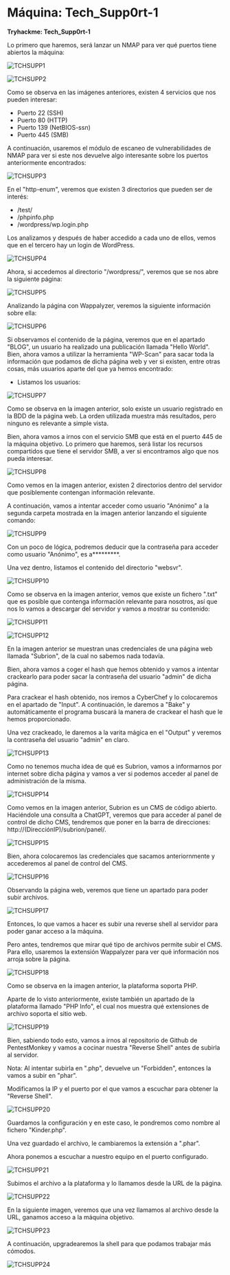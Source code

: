 # Máquina: Tech_Supp0rt-1

**Tryhackme: Tech_Supp0rt-1**

Lo primero que haremos, será lanzar un NMAP para ver qué puertos tiene abiertos la máquina:

![TCHSUPP1](https://github.com/AntonioPC94/Tech_Supp0rt-1/blob/1d634cc0db32dfb86052946b2c31ae495d962246/img/TCHSUPP1.png)

![TCHSUPP2](https://github.com/AntonioPC94/Tech_Supp0rt-1/blob/1d634cc0db32dfb86052946b2c31ae495d962246/img/TCHSUPP2.png)

Como se observa en las imágenes anteriores, existen 4 servicios que nos pueden interesar:

- Puerto 22 (SSH)
- Puerto 80 (HTTP)
- Puerto 139 (NetBIOS-ssn)
- Puerto 445 (SMB)

A continuación, usaremos el módulo de escaneo de vulnerabilidades de NMAP para ver si este nos devuelve algo interesante sobre los puertos anteriormente encontrados:

![TCHSUPP3](https://github.com/AntonioPC94/Tech_Supp0rt-1/blob/1d634cc0db32dfb86052946b2c31ae495d962246/img/TCHSUPP3.png)

En el "http-enum", veremos que existen 3 directorios que pueden ser de interés:

- /test/
- /phpinfo.php
- /wordpress/wp.login.php

Los analizamos y después de haber accedido a cada uno de ellos, vemos que en el tercero hay un login de WordPress.

![TCHSUPP4](https://github.com/AntonioPC94/Tech_Supp0rt-1/blob/1d634cc0db32dfb86052946b2c31ae495d962246/img/TCHSUPP4.png)

Ahora, si accedemos al directorio "/wordpress/", veremos que se nos abre la siguiente página:

![TCHSUPP5](https://github.com/AntonioPC94/Tech_Supp0rt-1/blob/1d634cc0db32dfb86052946b2c31ae495d962246/img/TCHSUPP5.png)

Analizando la página con Wappalyzer, veremos la siguiente información sobre ella:

![TCHSUPP6](https://github.com/AntonioPC94/Tech_Supp0rt-1/blob/1d634cc0db32dfb86052946b2c31ae495d962246/img/TCHSUPP6.png)

Si observamos el contenido de la página, veremos que en el apartado "BLOG", un usuario ha realizado una publicación llamada "Hello World". Bien, ahora vamos a utilizar la herramienta "WP-Scan" para sacar toda la información que podamos de dicha página web y ver si existen, entre otras cosas, más usuarios aparte del que ya hemos encontrado:

- Listamos los usuarios:

![TCHSUPP7](https://github.com/AntonioPC94/Tech_Supp0rt-1/blob/1d634cc0db32dfb86052946b2c31ae495d962246/img/TCHSUPP7.png)

Como se observa en la imagen anterior, solo existe un usuario registrado en la BDD de la página web. La orden utilizada muestra más resultados, pero ninguno es relevante a simple vista.

Bien, ahora vamos a irnos con el servicio SMB que está en el puerto 445 de la máquina objetivo. Lo primero que haremos, será listar los recursos compartidos que tiene el servidor SMB, a ver si encontramos algo que nos pueda interesar.

![TCHSUPP8](https://github.com/AntonioPC94/Tech_Supp0rt-1/blob/55e9009fd6049e4bab18a289504ca8550cb14897/img/TCHSUPP8.png)

Como vemos en la imagen anterior, existen 2 directorios dentro del servidor que posiblemente contengan información relevante.

A continuación, vamos a intentar acceder como usuario "Anónimo" a la segunda carpeta mostrada en la imagen anterior lanzando el siguiente comando:

![TCHSUPP9](https://github.com/AntonioPC94/Tech_Supp0rt-1/blob/55e9009fd6049e4bab18a289504ca8550cb14897/img/TCHSUPP9.png)

Con un poco de lógica, podremos deducir que la contraseña para acceder como usuario "Anónimo", es a*********.

Una vez dentro, listamos el contenido del directorio "websvr".

![TCHSUPP10](https://github.com/AntonioPC94/Tech_Supp0rt-1/blob/55e9009fd6049e4bab18a289504ca8550cb14897/img/TCHSUPP10.png)

Como se observa en la imagen anterior, vemos que existe un fichero ".txt" que es posible que contenga información relevante para nosotros, así que nos lo vamos a descargar del servidor y vamos a mostrar su contenido:

![TCHSUPP11](https://github.com/AntonioPC94/Tech_Supp0rt-1/blob/55e9009fd6049e4bab18a289504ca8550cb14897/img/TCHSUPP11.png)

![TCHSUPP12](https://github.com/AntonioPC94/Tech_Supp0rt-1/blob/55e9009fd6049e4bab18a289504ca8550cb14897/img/TCHSUPP12.png)

En la imagen anterior se muestran unas credenciales de una página web llamada "Subrion", de la cual no sabemos nada todavía.

Bien, ahora vamos a coger el hash que hemos obtenido y vamos a intentar crackearlo para poder sacar la contraseña del usuario "admin" de dicha página.

Para crackear el hash obtenido, nos iremos a CyberChef y lo colocaremos en el apartado de "Input". A continuación, le daremos a "Bake" y automáticamente el programa buscará la manera de crackear el hash que le hemos proporcionado.

Una vez crackeado, le daremos a la varita mágica en el "Output" y veremos la contraseña del usuario "admin" en claro.

![TCHSUPP13](https://github.com/AntonioPC94/Tech_Supp0rt-1/blob/55e9009fd6049e4bab18a289504ca8550cb14897/img/TCHSUPP13.png)

Como no tenemos mucha idea de qué es Subrion, vamos a informarnos por internet sobre dicha página y vamos a ver si podemos acceder al panel de administración de la misma.

![TCHSUPP14](https://github.com/AntonioPC94/Tech_Supp0rt-1/blob/55e9009fd6049e4bab18a289504ca8550cb14897/img/TCHSUPP14.png)

Como vemos en la imagen anterior, Subrion es un CMS de código abierto. Haciéndole una consulta a ChatGPT, veremos que para acceder al panel de control de dicho CMS, tendremos que poner en la barra de direcciones: http://(DirecciónIP)/subrion/panel/.

![TCHSUPP15](https://github.com/AntonioPC94/Tech_Supp0rt-1/blob/55e9009fd6049e4bab18a289504ca8550cb14897/img/TCHSUPP15.png)

Bien, ahora colocaremos las credenciales que sacamos anteriornmente y accederemos al panel de control del CMS.

![TCHSUPP16]()

Observando la página web, veremos que tiene un apartado para poder subir archivos.

![TCHSUPP17]()

Entonces, lo que vamos a hacer es subir una reverse shell al servidor para poder ganar acceso a la máquina.

Pero antes, tendremos que mirar qué tipo de archivos permite subir el CMS. Para ello, usaremos la extensión Wappalyzer para ver qué información nos arroja sobre la página.

![TCHSUPP18]()

Como se observa en la imagen anterior, la plataforma soporta PHP.

Aparte de lo visto anteriormente, existe también un apartado de la plataforma llamado "PHP Info", el cual nos muestra qué extensiones de archivo soporta el sitio web.

![TCHSUPP19]()

Bien, sabiendo todo esto, vamos a irnos al repositorio de Github de PentestMonkey y vamos a cocinar nuestra "Reverse Shell" antes de subirla al servidor.

Nota: Al intentar subirla en ".php", devuelve un "Forbidden", entonces la vamos a subir en "phar".

Modificamos la IP y el puerto por el que vamos a escuchar para obtener la "Reverse Shell".

![TCHSUPP20]()

Guardamos la configuración y en este caso, le pondremos como nombre al fichero "Kinder.php".

Una vez guardado el archivo, le cambiaremos la extensión a ".phar".

Ahora ponemos a escuchar a nuestro equipo en el puerto configurado.

![TCHSUPP21]()

Subimos el archivo a la plataforma y lo llamamos desde la URL de la página.

![TCHSUPP22]()

En la siguiente imagen, veremos que una vez llamamos al archivo desde la URL, ganamos acceso a la máquina objetivo.

![TCHSUPP23]()

A continuación, upgradearemos la shell para que podamos trabajar más cómodos.

![TCHSUPP24]()



















